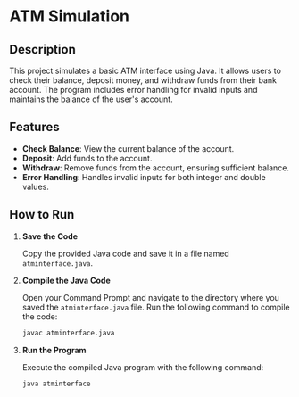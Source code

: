 # ATM Simulation

## Description

This project simulates a basic ATM interface using Java. It allows users to check their balance, deposit money, and withdraw funds from their bank account. The program includes error handling for invalid inputs and maintains the balance of the user's account.

## Features

- **Check Balance**: View the current balance of the account.
- **Deposit**: Add funds to the account.
- **Withdraw**: Remove funds from the account, ensuring sufficient balance.
- **Error Handling**: Handles invalid inputs for both integer and double values.

## How to Run

1. **Save the Code**

   Copy the provided Java code and save it in a file named `atminterface.java`.

2. **Compile the Java Code**

   Open your Command Prompt and navigate to the directory where you saved the `atminterface.java` file. Run the following command to compile the code:

   ```sh
   javac atminterface.java

3. **Run the Program**

    Execute the compiled Java program with the following command:

    ```sh
    java atminterface